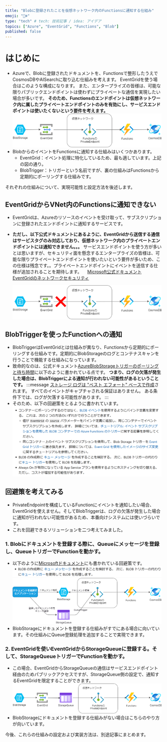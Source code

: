 ```yaml
---
title: "Blobに登録されたことを仮想ネットワーク内のFunctionsに通知する仕組み"
emoji: "🐻‍❄️"
type: "tech" # tech: 技術記事 / idea: アイデア
topics: ["Azure", "EventGrid", "Functions", "Blob"]
published: false
---
```


# はじめに

- Azureで、Blobに登録されたドキュメントを、Functionsで整形したうえでCosmosDBやAISearchに取り込む仕組みを考えます。
    EventGridを使う場合はこのような構成になります。
    また、エンタープライズの皆様は、可能な限りパブリックエンドポイントは使わずにプライベートな通信を実現したい場合が多いです。
    **そのため、Functionsのエンドポイントは仮想ネットワーク内に属したプライベートエンドポイントのみを有効にし、サービスエンドポイントは使いたくないという要件を考えます。**
    ![Blob→EventGrid→Functions→CosmosDB](/images/notsupported-eventgrid-to-privateendpoint/2024-01-13-11-53-38.png)
- BlobからのイベントをFunctionsに通知する仕組みはいくつかあります。
  - EventGrid：イベント処理に特化しているため、最も適しています。上記の図の通り。
  - BlobTrigger：トリガーという名前ですが、裏の仕組みはFunctionsから定期的にポーリングする仕組みです。

それぞれの仕組みについて、実現可能性と設定方法を後述します。

## EventGridからVNet内のFunctionsに通知できない

- EventGridは、Azureのリソースのイベントを受け取って、サブスクリプションに登録されたエンドポイントに通知するサービスです。
- **ただし、以下公式ドキュメントにあるように、EventGridから送信する通信はサービスタグのみ対応しており、仮想ネットワーク内のプライベートエンドポイントには通知できません。。。**
    サービスエンドポイントを使う方が多いとは思いますが、セキュリティ面を懸念するエンタープライズの皆様は、可能な限りプライベートエンドポイントを使いたいという要件が多いため、この仕様は残念です。。プライベートエンドポイントにイベントを送信する仕様が追加されることを期待します。
　[Microsoft公式ドキュメント EventGridのネットワークセキュリティ](https://learn.microsoft.com/ja-jp/azure/event-grid/network-security#service-tags)

    ![EventGridからVNet内のFunctionsに通知できない](/images/notsupported-eventgrid-to-privateendpoint/2024-01-13-12-10-17.png)

## BlobTriggerを使ったFunctionへの通知

- BlobTriggerはEventGridとは仕組みが異なり、Functionsから定期的にポーリングする仕組みです。定期的にBlobStorageのログとコンテナスキャンを行うことで機能する仕組みになっています。
- 致命的なのは、公式ドキュメント[AzureBlobStorageトリガーのポーリングと待ち時間](https://learn.microsoft.com/ja-jp/azure/azure-functions/functions-bindings-storage-blob-trigger?tabs=python-v2%2Cisolated-process%2Cnodejs-v4&pivots=programming-language-python#polling-and-latency)に以下のように書かれている点です。
    **つまり、ログの欠落が発生した場合は、BlobTriggerによる通知が行われない可能性があるということです。**
:::message
[ストレージ ログは "ベスト エフォート" ベースで作成](https://learn.microsoft.com/ja-jp/rest/api/storageservices/About-Storage-Analytics-Logging)されます。 すべてのイベントがキャプチャされる保証はありません。 ある条件下では、ログが欠落する可能性があります。
:::
- そのため、以下の回避策をとるように書かれています。
    ![回避策](/images/notsupported-eventgrid-to-privateendpoint/2024-01-13-12-30-30.png)

## 回避策を考えてみる

- PrivateEndpointを構成しているFunctionにイベントを通知したい場合、EventGridを使えません。そしてBlobTriggerは、ログの欠落が発生した場合に通知が行われない可能性があるため、本番向けシステムには使いづらいです。
- これを回避できるソリューションを二つ考えてみました。

### 1. Blobにドキュメントを登録する際に、Queueにメッセージを登録し、QueueトリガーでFunctionを動かす。
- 以下のように[Microsoftドキュメント](https://learn.microsoft.com/ja-jp/rest/api/storageservices/About-Storage-Analytics-Logging)にも書かれている回避策です。![回避策 queue](/images/notsupported-eventgrid-to-privateendpoint/2024-01-13-12-35-09.png)
    ![queue-to-functions](/images/notsupported-eventgrid-to-privateendpoint/2024-01-13-12-45-27.png)
- BlobStorageにドキュメントを登録する仕組みがすでにある場合に向いています。その仕組みにQueue登録処理を追加することで実現できます。

### 2. EventGridを使いEventGridからStorageQueueに登録する。そして、StorageQueueトリガーでFunctionを動かす。
- この場合、EventGridからStorageQueueの通信はサービスエンドポイント経由のためパブリックアクセスですが、StorageQueue側の設定で、通知するEventGridを限定することができます。
    ![eventGrid-queue-to-functions](/images/notsupported-eventgrid-to-privateendpoint/2024-01-13-12-54-06.png)
 - BlobStorageにドキュメントを登録する仕組みがない場合はこちらのやり方が向いています。

今後、これらの仕組みの設定および実装方法は、別途記事にまとめます。
